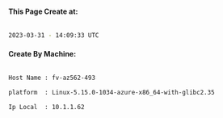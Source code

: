 
   
#### This Page Create at:

```bash

2023-03-31 - 14:09:33 UTC

```

#### Create By Machine:

```bash

Host Name : fv-az562-493

platform  : Linux-5.15.0-1034-azure-x86_64-with-glibc2.35

Ip Local  : 10.1.1.62

```

